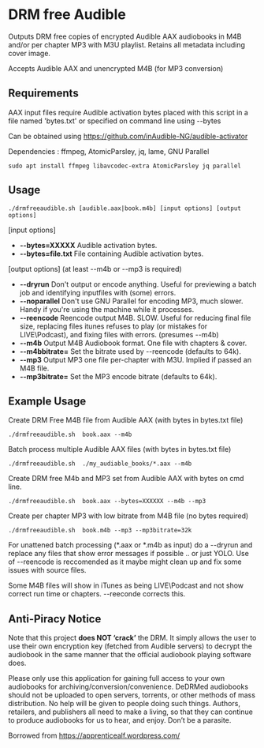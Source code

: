 # DRM free Audible

Outputs DRM free copies of encrypted Audible AAX audiobooks in M4B and/or per chapter MP3 with M3U playlist. Retains all metadata including cover image.

Accepts Audible AAX and unencrypted M4B (for MP3 conversion)

## Requirements
AAX input files require Audible activation bytes placed with this script in a file named 'bytes.txt' or specified on command line using --bytes

Can be obtained using https://github.com/inAudible-NG/audible-activator
 
Dependencies : ffmpeg, AtomicParsley, jq, lame, GNU Parallel
 
 `sudo apt install ffmpeg libavcodec-extra AtomicParsley jq parallel`


 ## Usage
 `./drmfreeaudible.sh [audible.aax|book.m4b] [input options] [output options]`

  [input options] 

*   **--bytes=XXXXX**           Audible activation bytes. 
*   **--bytes=file.txt**        File containing Audible activation bytes.

 [output options] (at least --m4b or --mp3 is required)
*   **--dryrun**                Don't output or encode anything. Useful for previewing a batch job and identifying inputfiles with (some) errors.
*   **--noparallel**            Don't use GNU Parallel for encoding MP3, much slower. Handy if you're using the machine while it processes.
*   **--reencode**              Reencode output M4B. SLOW. Useful for reducing final file size, replacing files itunes refuses to play (or mistakes for LIVE\Podcast), and fixing files with errors. (presumes --m4b)
*   **--m4b**                   Output M4B Audiobook format. One file with chapters & cover.
*   **--m4bbitrate=**           Set the bitrate used by --reencode (defaults to 64k).
*   **--mp3**                   Output MP3 one file per-chapter with M3U. Implied if passed an M4B file.
*   **--mp3bitrate=**           Set the MP3 encode bitrate (defaults to 64k).


 ## Example Usage
Create DRM Free M4B file from Audible AAX (with bytes in bytes.txt file)

`./drmfreeaudible.sh  book.aax --m4b`

Batch process multiple Audible AAX files (with bytes in bytes.txt file)

`./drmfreeaudible.sh  ./my_audiable_books/*.aax --m4b`

Create DRM free M4b and MP3 set from Audible AAX with bytes on cmd line.

`./drmfreeaudible.sh  book.aax --bytes=XXXXXX --m4b --mp3`

Create per chapter MP3 with low bitrate from M4B file (no bytes required)

`./drmfreeaudible.sh  book.m4b --mp3 --mp3bitrate=32k`

For unattened batch processing (*.aax or *.m4b as input) do a --dryrun and replace any files that show error messages if possible .. or just YOLO. Use of --reencode is reccomended as it maybe might clean up and fix some issues with source files.

Some M4B files will show in iTunes as being LIVE\Podcast and not show correct run time or chapters. --reeconde corrects this.


 ## Anti-Piracy Notice
Note that this project **does NOT ‘crack’** the DRM. It simply allows the user to use their own encryption key (fetched from Audible servers) to decrypt the audiobook in the same manner that the official audiobook playing software does.

Please only use this application for gaining full access to your own audiobooks for archiving/conversion/convenience. DeDRMed audiobooks should not be uploaded to open servers, torrents, or other methods of mass distribution. No help will be given to people doing such things. Authors, retailers, and publishers all need to make a living, so that they can continue to produce audiobooks for us to hear, and enjoy. Don’t be a parasite.

Borrowed from https://apprenticealf.wordpress.com/
